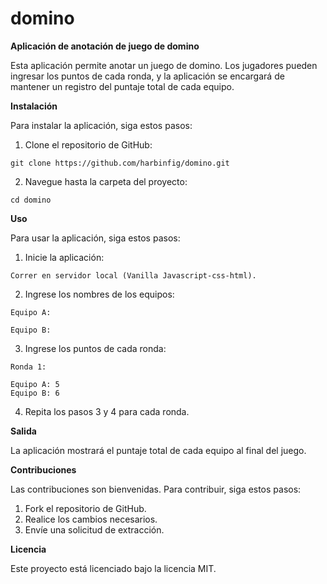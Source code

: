 # domino
**Aplicación de anotación de juego de domino**

Esta aplicación permite anotar un juego de domino. Los jugadores pueden ingresar los puntos de cada ronda, y la aplicación se encargará de mantener un registro del puntaje total de cada equipo.

**Instalación**

Para instalar la aplicación, siga estos pasos:

1. Clone el repositorio de GitHub:

```
git clone https://github.com/harbinfig/domino.git
```

2. Navegue hasta la carpeta del proyecto:

```
cd domino
```



**Uso**

Para usar la aplicación, siga estos pasos:

1. Inicie la aplicación:

```
Correr en servidor local (Vanilla Javascript-css-html).
```

2. Ingrese los nombres de los equipos:

```
Equipo A:
```
```
Equipo B:
```

3. Ingrese los puntos de cada ronda:

```
Ronda 1:
```
```
Equipo A: 5
Equipo B: 6
```

4. Repita los pasos 3 y 4 para cada ronda.

**Salida**

La aplicación mostrará el puntaje total de cada equipo al final del juego.

**Contribuciones**

Las contribuciones son bienvenidas. Para contribuir, siga estos pasos:

1. Fork el repositorio de GitHub.
2. Realice los cambios necesarios.
3. Envíe una solicitud de extracción.

**Licencia**

Este proyecto está licenciado bajo la licencia MIT.
